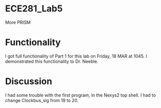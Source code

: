 ECE281_Lab5
===========

More PRISM


# Functionality

I got full functionality of Part 1 for this lab on Friday, 18 MAR at 1045. I demonstrated this functionality to Dr. Neeble.




# Discussion

I had some trouble with the first program, in the Nexys2 top shell. I had to change Clockbus_sig from 19 to 20. 
